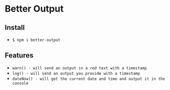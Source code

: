 # Better Output 

## Install
- ``` $ npm i better-output ```

## Features 
- ```warn() - will send an output in a red text with a timestamp```
- ```log() - will send an output you provide with a timestamp```
- ```dateNow() - will get the current date and time and output it in the console```

